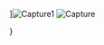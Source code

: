  
]![Capture1](https://user-images.githubusercontent.com/67573062/133888708-14a9e29b-6f96-48d9-8caf-8e5bde665517.PNG)
![Capture](https://user-images.githubusercontent.com/67573062/133888710-6d7d2b83-be41-4da3-b2b8-c899f73174f7.PNG)

}
